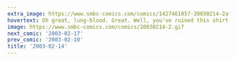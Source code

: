 ```yaml
---
extra_image: https://www.smbc-comics.com/comics/1427461057-20030214-2after.png
hovertext: Oh great, lung-blood. Great. Well, you've ruined this shirt, so that's just lovely.
image: https://www.smbc-comics.com/comics/20030214-2.gif
next_comic: '2003-02-17'
prev_comic: '2003-02-10'
title: '2003-02-14'
---
```


